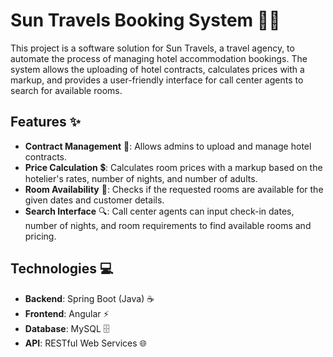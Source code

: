 # Sun Travels Booking System 🏨💼

This project is a software solution for Sun Travels, a travel agency, to automate the process of managing hotel accommodation bookings. The system allows the uploading of hotel contracts, calculates prices with a markup, and provides a user-friendly interface for call center agents to search for available rooms.

## Features ✨
- **Contract Management** 📑: Allows admins to upload and manage hotel contracts.
- **Price Calculation** 💲: Calculates room prices with a markup based on the hotelier's rates, number of nights, and number of adults.
- **Room Availability** 🏨: Checks if the requested rooms are available for the given dates and customer details.
- **Search Interface** 🔍: Call center agents can input check-in dates, number of nights, and room requirements to find available rooms and pricing.

## Technologies 💻
- **Backend**: Spring Boot (Java) ☕
- **Frontend**: Angular ⚡
- **Database**: MySQL 🗄️
- **API**: RESTful Web Services 🌐
